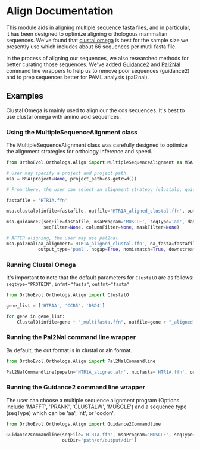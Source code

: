 # Align Documentation
This module aids in aligning multiple sequence fasta files, and in particular,
it has been designed to optimize aligning orthologous mammalian sequences. We've
found that [clustal omega](http://www.ebi.ac.uk/Tools/msa/clustalo/help/faq.html)
is best for the sample size we presently use which includes about 66 sequences
per mutli fasta file.

In the process of aligning our sequences, we also researched methods for better
curating those sequences. We've added [Guidance2](http://guidance.tau.ac.il/)
and [Pal2Nal](http://www.bork.embl.de/pal2nal/) command line wrappers
to help us to remove poor sequences (guidance2) and to prep sequences better for
PAML analysis (pal2nal).

## Examples
Clustal Omega is mainly used to align our the cds sequences. It's best to use clustal omega
with amino acid sequences.


### Using the MultipleSequenceAlignment class
The MultipleSequenceAlignment class was carefully designed to optimize the
alignment strategies for orthology inference and speed.

```python
from OrthoEvol.Orthologs.Align import MultipleSequenceAlignment as MSA

# User may specify a project and project path
msa = MSA(project=None, project_path=os.getcwd())

# From there, the user can select an alignment strategy (clustalo, guidance2, or pal2nal)

fastafile = 'HTR1A.ffn'

msa.clustalo(infile=fastafile, outfile='HTR1A_aligned_clustal.ffn', outfmt="fasta")

msa.guidance2(seqFile=fastafile, msaProgram='MUSCLE', seqType='aa', dataset='MSA',
              seqFilter=None, columnFilter=None, maskFilter=None)

# AFTER aligning, the user may use pal2nal
msa.pal2nal(aa_alignment='HTR1A_aligned_clustal.ffn', na_fasta=fastafile,
            output_type='paml', nogap=True, nomismatch=True, downstream='paml')
```

### Running Clustal Omega
It's important to note that the default parameters for `ClustalO` are as follows:
`seqtype="PROTEIN"`, `infmt="fasta"`, `outfmt="fasta"`

```python
from OrthoEvol.Orthologs.Align import ClustalO

gene_list = ['HTR1A', 'CCR5', 'DRD4']

for gene in gene_list:
    ClustalO(infile=gene + "_multifasta.ffn", outfile=gene + "_aligned.fasta", logpath=gene + ".log")

```

### Running the Pal2Nal command line wrapper
By default, the out format is in clustal or aln format.
```python
from OrthoEvol.Orthologs.Align import Pal2NalCommandline

Pal2NalCommandline(pepaln='HTR1A_aligned.aln', nucfasta='HTR1A.ffn', output_file='HTR1A_aligned_pal2nal.aln')
```

### Running the Guidance2 command line wrapper
The user can choose a multiple sequence alignment program (Options include 'MAFFT', 'PRANK', 'CLUSTALW', 'MUSCLE')
and a sequence type (seqType) which can be 'aa', 'nt', or 'codon'.

```python
from OrthoEvol.Orthologs.Align import Guidance2Commandline

Guidance2Commandline(seqFile='HTR1A.ffn', msaProgram='MUSCLE', seqType='aa',
                     outDir='path/of/output/dir')
```
